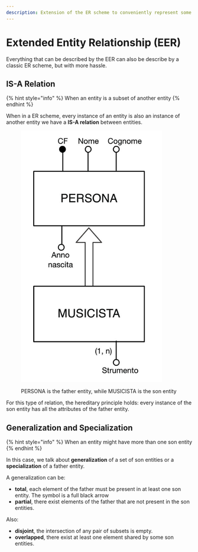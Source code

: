 ```yaml
---
description: Extension of the ER scheme to conveniently represent some situations
---
```


# Extended Entity Relationship (EER)

Everything that can be described by the EER can also be describe by a classic ER scheme, but with more hassle.

## IS-A Relation

{% hint style="info" %}
When an entity is a subset of another entity
{% endhint %}

When in a ER scheme, every instance of an entity is also an instance of another entity we have a **IS-A relation** between entities.&#x20;

<figure><img src="../.gitbook/assets/Screenshot 2024-04-08 alle 16.14.41.png" alt=""><figcaption><p>PERSONA is the father entity, while MUSICISTA is the son entity</p></figcaption></figure>

For this type of relation, the hereditary principle holds: every instance of the son entity has all the attributes of the father entity.

## Generalization and Specialization

{% hint style="info" %}
When an entity might have more than one son entity
{% endhint %}

In this case, we talk about **generalization** of a set of son entities or a **specialization** of a father entity.



A generalization can be:&#x20;

* **total**, each element of the father must be present in at least one son entity. The symbol is a full black arrow
* **partial**, there exist elements of the father that are not present in the son entities.&#x20;

Also:

* **disjoint**, the intersection of any pair of subsets is empty.
* **overlapped**, there exist at least one element shared by some  son entities.
